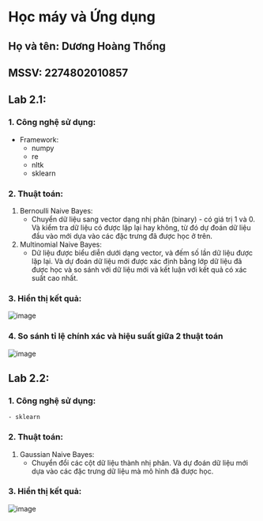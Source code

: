 # Học máy và Ứng dụng
## Họ và tên: Dương Hoàng Thống
## MSSV: 2274802010857

## Lab 2.1:
### 1. Công nghệ sử dụng: 
- Framework: 
    - numpy
    - re
    - nltk
    - sklearn 

### 2. Thuật toán:
1. Bernoulli Naive Bayes:
    - Chuyển dữ liệu sang vector dạng nhị phân (binary) - có giá trị 1 và 0. Và kiểm tra dữ liệu có được lặp lại hay không, từ đó dự đoán dữ liệu đầu vào mới dựa vào các đặc trưng đã được học ở trên.
2. Multinomial Naive Bayes:
    - Dữ liệu được biểu diễn dưới dạng vector, và đếm số lần dữ liệu được lặp lại. Và dự đoán dữ liệu mới được xác định bằng lớp dữ liệu đã được học và so sánh với dữ liệu mới và kết luận với kết quả có xác suất cao nhất.

### 3. Hiển thị kết quả:
![image](https://github.com/user-attachments/assets/feec4927-8244-4d97-b3eb-5eeb10c74dae)



### 4. So sánh tỉ lệ chính xác và hiệu suất giữa 2 thuật toán
![image](https://github.com/user-attachments/assets/821dded5-e992-4ad6-9c44-b79517e94474)



## Lab 2.2:
### 1. Công nghệ sử dụng: 
    - sklearn 

### 2. Thuật toán:
1. Gaussian Naive Bayes:
    - Chuyển đổi các cột dữ liệu thành nhị phân. Và dự đoán dữ liệu mới dựa vào các đặc trưng dữ liệu mà mô hình đã được học.

### 3. Hiển thị kết quả:
![image](https://github.com/user-attachments/assets/6afe96ad-1835-482d-9cb1-f595b7e48b3d)

